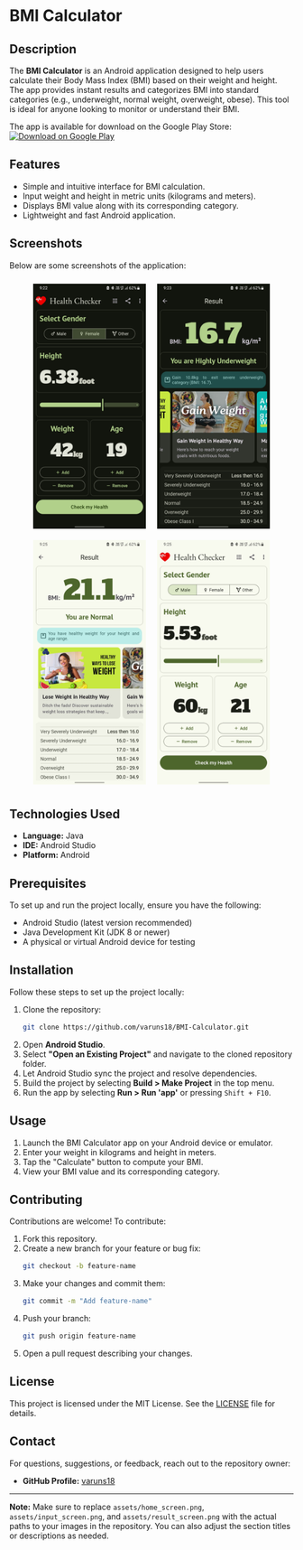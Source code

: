# BMI Calculator

## Description

The **BMI Calculator** is an Android application designed to help users calculate their Body Mass Index (BMI) based on their weight and height. The app provides instant results and categorizes BMI into standard categories (e.g., underweight, normal weight, overweight, obese). This tool is ideal for anyone looking to monitor or understand their BMI.

The app is available for download on the Google Play Store:  
[![Download on Google Play](https://play.google.com/intl/en_us/badges/images/badge_new.png)](https://play.google.com/store/apps/details?id=com.ramphal.healthchecker)

## Features

- Simple and intuitive interface for BMI calculation.
- Input weight and height in metric units (kilograms and meters).
- Displays BMI value along with its corresponding category.
- Lightweight and fast Android application.

## Screenshots

Below are some screenshots of the application:

<div style="display: flex; flex-wrap: wrap; justify-content: center;">
  <img src="screenshot/Bmi1.jpg" alt="BMI Caculator" width="200" style="margin: 10px;"/>
  <img src="screenshot/Bm2.jpg" alt="BMI Caculator" width="200" style="margin: 10px;"/>
  <img src="screenshot/Bmi3.jpg" alt="BMI Caculator" width="200" style="margin: 10px;"/>
  <img src="screenshot/Bmi4.jpg" alt="BMI Caculator" width="200" style="margin: 10px;"/>
</div>

## Technologies Used

- **Language:** Java
- **IDE:** Android Studio
- **Platform:** Android

## Prerequisites

To set up and run the project locally, ensure you have the following:

- Android Studio (latest version recommended)
- Java Development Kit (JDK 8 or newer)
- A physical or virtual Android device for testing

## Installation

Follow these steps to set up the project locally:

1. Clone the repository:
   ```bash
   git clone https://github.com/varuns18/BMI-Calculator.git
   ```
2. Open **Android Studio**.
3. Select **"Open an Existing Project"** and navigate to the cloned repository folder.
4. Let Android Studio sync the project and resolve dependencies.
5. Build the project by selecting **Build > Make Project** in the top menu.
6. Run the app by selecting **Run > Run 'app'** or pressing `Shift + F10`.

## Usage

1. Launch the BMI Calculator app on your Android device or emulator.
2. Enter your weight in kilograms and height in meters.
3. Tap the "Calculate" button to compute your BMI.
4. View your BMI value and its corresponding category.

## Contributing

Contributions are welcome! To contribute:

1. Fork this repository.
2. Create a new branch for your feature or bug fix:
   ```bash
   git checkout -b feature-name
   ```
3. Make your changes and commit them:
   ```bash
   git commit -m "Add feature-name"
   ```
4. Push your branch:
   ```bash
   git push origin feature-name
   ```
5. Open a pull request describing your changes.

## License

This project is licensed under the MIT License. See the [LICENSE](LICENSE) file for details.

## Contact

For questions, suggestions, or feedback, reach out to the repository owner:

- **GitHub Profile:** [varuns18](https://github.com/varuns18)

---

**Note:** Make sure to replace `assets/home_screen.png`, `assets/input_screen.png`, and `assets/result_screen.png` with the actual paths to your images in the repository. You can also adjust the section titles or descriptions as needed.
